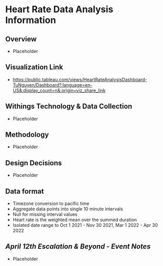# Heart Rate Data Analysis Information

## Overview
- Placeholder

## Visualization Link 
- https://public.tableau.com/views/HeartRateAnalysisDashboard-TuNguyen/Dashboard?:language=en-US&:display_count=n&:origin=viz_share_link

## Withings Technology & Data Collection
- Placeholder

## Methodology
- Placeholder

## Design Decisions
- Placeholder

## Data format
- Timezone conversion to pacific time
- Aggregate data points into single 10 minute intervals
- Null for missing interval values
- Heart rate is the weighted mean over the summed duration
- Isolated date range to Oct 1 2021 - Nov 30 2021, Mar 1 2022 - Apr 30 2022

## *April 12th Escalation & Beyond - Event Notes*
- Placeholder